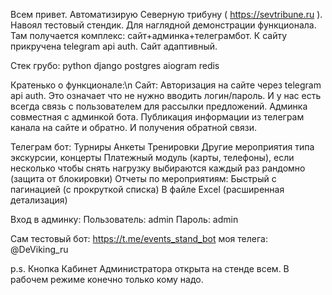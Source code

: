 Всем привет. Автоматизирую Северную трибуну ( https://sevtribune.ru ). Навоял тестовый стендик.
Для наглядной демонстрации функционала.
Там получается комплекс: сайт+админка+телеграмбот. К сайту прикручена telegram api auth. Сайт адаптивный.

Стек грубо:
python
django
postgres
aiogram
redis

Кратенько о функционале:\n
Сайт:
Авторизация на сайте через telegram api auth. Это означает что не нужно вводить логин/пароль. И у нас есть всегда связь с пользователем для рассылки предложений.
Админка совместная с админкой бота.
Публикация информации из телеграм канала на сайте и обратно.
И получения обратной связи.

Телеграм бот:
Турниры
Анкеты
Тренировки
Другие мероприятия типа экскурсии, концерты
Платежный модуль (карты, телефоны), если несколько чтобы снять нагрузку выбираются каждый раз рандомно (защита от блокировки)
Отчеты по мероприятиям:
Быстрый  с пагинацией (с прокруткой списка)
В файле Excel (расширенная детализация)

Вход в админку:
Пользователь: admin
Пароль: admin

Сам тестовый бот: https://t.me/events_stand_bot
моя телега: @DeViking_ru 

p.s.
Кнопка Кабинет Администратора открыта на стенде всем. В рабочем режиме конечно только кому надо.
